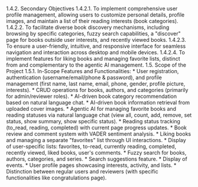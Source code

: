 1.4.2. Secondary Objectives 1.4.2.1. To implement comprehensive user profile management, allowing users to customize personal details, profile images, and maintain a list of their reading interests (book categories). 1.4.2.2. To facilitate diverse book discovery mechanisms, including browsing by specific categories, fuzzy search capabilities, a "discover" page for books outside user interests, and recently viewed books. 1.4.2.3. To ensure a user-friendly, intuitive, and responsive interface for seamless navigation and interaction across desktop and mobile devices. 1.4.2.4. To implement features for liking books and managing favorite lists, distinct from and complementary to the agentic AI management. 1.5. Scope of the Project 1.5.1. In-Scope Features and Functionalities: * User registration, authentication (username/email/phone & password), and profile management (first name, last name, email, phone, gender, profile picture, interests). * CRUD operations for books, authors, and categories (primarily for admin/reviewer roles). * AI-driven book category recommendation based on natural language chat. * AI-driven book information retrieval from uploaded cover images. * Agentic AI for managing favorite books and reading statuses via natural language chat (view all, count, add, remove, set status, show summary, show specific status). * Reading status tracking (to_read, reading, completed) with current page progress updates. * Book review and comment system with VADER sentiment analysis. * Liking books and managing a separate "favorites" list through UI interactions. * Display of user-specific lists: favorites, to-read, currently reading, completed, recently viewed, liked books, user's comments. * Fuzzy search for books, authors, categories, and series. * Search suggestions feature. * Display of events. * User profile pages showcasing interests, activity, and lists. * Distinction between regular users and reviewers (with specific functionalities like congratulations page).
